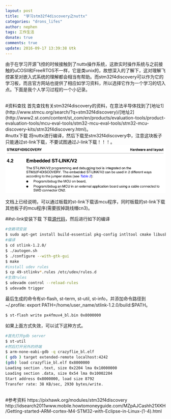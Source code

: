 ```yaml
---
layout: post
title:  "学习stm32f4discovery之nuttx"
categories: "drons_lifes"
author: nephen
tags: 工作生活
donate: true
comments: true
update: 2016-09-17 13:39:38 Utk
---
```

由于在学习开源飞控的时候接触到了nuttx操作系统，这款实时操作系统与之前接触的uCOSII和FreeRTOS不一样，它是类unix的，故想深入的了解下，这对理解飞控甚至对嵌入式系统的理解都会相当有帮助。而stm32f4discovery可以作为它的学习板，而且官方网站也提供了相应如学习资料，所以选择它作为一个学习的切入点。下面是我个人学习过程的一个小记录。

<br>
#资料查找
首先查找有关stm32f4discovery的资料，在意法半导体找到了[地址1](http://www.stmcu.org/search/?q=stm32f4discovery)/[地址2](http://www2.st.com/content/st_com/en/products/evaluation-tools/product-evaluation-tools/mcu-eval-tools/stm32-mcu-eval-tools/stm32-mcu-discovery-kits/stm32f4discovery.html)。

<br>
#nuttx下载
将nuttx进行编译，然后下载至stm32f4discovery中，注意这块板子只能通过st-link下载，不要试图通过J-link下载！！！。

<img src="/images/stlink2.png">

文档上已经说明，可以通过板载的st-link下载该mcu程序，同时板载的st-link下载其他板子的mcu程序(需要拔掉跳线帽cn3)。

<!--more-->
##st-link安装下载
下载[源代码](https://github.com/texane/stlink/releases)，然后进行如下的编译

```sh
#依赖项安装
$ sudo apt-get install build-essential pkg-config intltool cmake libusb-1.0 libusb-1.0.0-dev libgtk-3-dev
#编译
$ cd stlink-1.2.0/
$ ./autogen.sh
$ ./configure --with-gtk-gui
$ make
#install udev rules
$ cp 49-stlinkv*.rules /etc/udev/rules.d
#生效rules
$ udevadm control --reload-rules
$ udevadm trigger
```
最后生成的命令有st-flash, st-term, st-util, st-info，并添加命令路径到~/.profile: export PATH=/home/user_name/stlink-1.2.0/build:$PATH。

```sh
$ st-flash write px4fmuv4_bl.bin 0x8000000
```
如果上面方式失效，可以试下这种方式。

```sh
#首先打开gdb server
$ st-util
#然后打开另外的终端
$ arm-none-eabi-gdb -q crazyflie_bl.elf
( gdb ) target extended-remote localhost:4242
(gdb) load crazyflie_bl.elf 0x8000000
Loading section .text, size 0x2204 lma 0x10000000
Loading section .data, size 0x54 lma 0x10002204
Start address 0x8000000, load size 8792
Transfer rate: 38 KB/sec, 2930 bytes/write.
```

<br>
#参考资料
https://pixhawk.org/modules/stm32f4discovery     
http://idsearch2011www.mobile.howtomoneyguide.com/MZpAJCashh21XKH/Getting-started-ARM-cortex-M4-STM32-with-Eclipse-in-Linux-(1-4).html